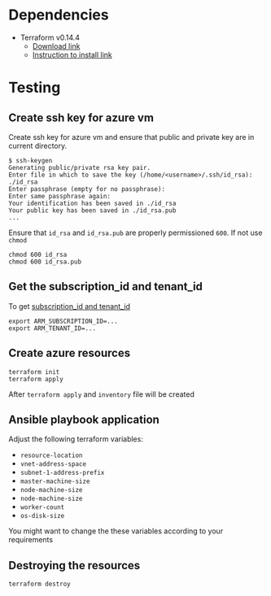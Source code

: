 # Dependencies

 - Terraform v0.14.4
   - [Download link](https://releases.hashicorp.com/terraform/0.14.4/)
   - [Instruction to install link](https://learn.hashicorp.com/tutorials/terraform/install-cli)

# Testing

## Create ssh key for azure vm

Create ssh key for azure vm and ensure that public and
private key are in current directory.

```shell
$ ssh-keygen 
Generating public/private rsa key pair.
Enter file in which to save the key (/home/<username>/.ssh/id_rsa): ./id_rsa
Enter passphrase (empty for no passphrase): 
Enter same passphrase again: 
Your identification has been saved in ./id_rsa
Your public key has been saved in ./id_rsa.pub
...
```

Ensure that `id_rsa` and `id_rsa.pub` are properly permissioned
`600`. If not use `chmod`

```shell
chmod 600 id_rsa
chmod 600 id_rsa.pub
```

## Get the subscription_id and tenant_id

To get [subscription_id and tenant_id](https://registry.terraform.io/providers/hashicorp/azurerm/latest/docs/guides/azure_cli)

```shell
export ARM_SUBSCRIPTION_ID=...
export ARM_TENANT_ID=...
```

## Create azure resources

```shell
terraform init
terraform apply
```

After `terraform apply` and `inventory` file will be created

## Ansible playbook application

Adjust the following terraform variables:
  - `resource-location` 
  - `vnet-address-space`
  - `subnet-1-address-prefix`
  - `master-machine-size`
  - `node-machine-size`
  - `node-machine-size`
  - `worker-count`
  - `os-disk-size`

You might want to change the these variables according to your requirements
## Destroying the resources

```shell
terraform destroy
```
